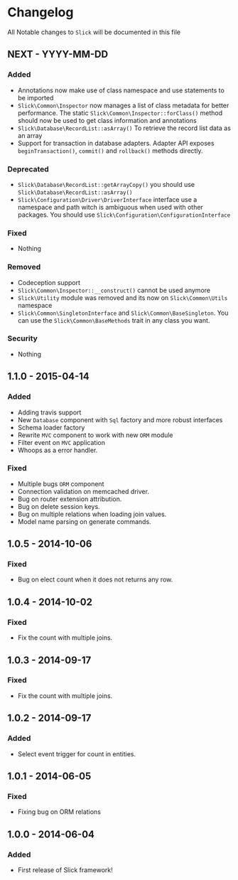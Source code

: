 # Changelog

All Notable changes to `Slick` will be documented in this file

## NEXT - YYYY-MM-DD

### Added
- Annotations now make use of class namespace and use statements to
  be imported
- `Slick\Common\Inspector` now manages a list of class metadata for better
  performance. The static `Slick\Common\Inspector::forClass()` method should
  now be used to get class information and annotations
- `Slick\Database\RecordList::asArray()` To retrieve the record list data
  as an array
- Support for transaction in database adapters. Adapter API exposes
  `beginTransaction()`, `commit()` and `rollback()` methods directly.

### Deprecated
- `Slick\Database\RecordList::getArrayCopy()` you should use
  `Slick\Database\RecordList::asArray()`
- `Slick\Configuration\Driver\DriverInterface` interface use a namespace and
  path witch is ambiguous when used with other packages. You should use
  `Slick\Configuration\ConfigurationInterface`

### Fixed
- Nothing

### Removed
- Codeception support
- `Slick\Common\Inspector::__construct()` cannot be used anymore
- `Slick\Utility` module was removed and its now on `Slick\Common\Utils` namespace
- `Slick\Common\SingletonInterface` and `Slick\Common\BaseSingleton`. You can use the
  `Slick\Common\BaseMethods` trait in any class you want.

### Security
- Nothing

## 1.1.0 - 2015-04-14

### Added
- Adding travis support
- New `Database` component with `Sql` factory and more robust interfaces
- Schema loader factory
- Rewrite `MVC` component to work with new `ORM` module
- Filter event on `MVC` application
- Whoops as a error handler.

### Fixed
- Multiple bugs `ORM` component
- Connection validation on memcached driver.
- Bug on router extension attribution.
- Bug on delete session keys.
- Bug on multiple relations when loading join values.
- Model name parsing on generate commands.

## 1.0.5 - 2014-10-06

### Fixed
- Bug on elect count when it does not returns any row.

## 1.0.4 - 2014-10-02

### Fixed
- Fix the count with multiple joins.

## 1.0.3 - 2014-09-17

### Fixed
- Fix the count with multiple joins.

## 1.0.2 - 2014-09-17

### Added
- Select event trigger for count in entities.

## 1.0.1 - 2014-06-05 

### Fixed
- Fixing bug on ORM relations

## 1.0.0 - 2014-06-04 

### Added
- First release of Slick framework!